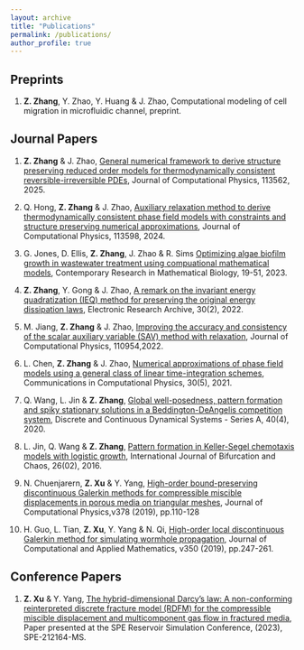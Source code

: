 ```yaml
---
layout: archive
title: "Publications"
permalink: /publications/
author_profile: true
---
```


## Preprints

1. **Z. Zhang**, Y. Zhao, Y. Huang & J. Zhao, Computational modeling of cell migration in microfluidic channel, preprint.


## Journal Papers

1. **Z. Zhang** & J. Zhao, <a href="https://doi.org/10.1016/j.jcp.2024.113562">General numerical framework to derive structure preserving reduced order models for
thermodynamically consistent reversible-irreversible PDEs</a>, Journal of Computational Physics, 113562, 2025.

1. Q. Hong, **Z. Zhang** & J. Zhao, <a href="https://doi.org/10.1016/j.jcp.2024.113598">Auxiliary relaxation method to derive thermodynamically consistent phase field models with constraints and structure preserving numerical approximations</a>, Journal of Computational Physics, 113598, 2024.

1. G. Jones, D. Ellis, **Z. Zhang**, J. Zhao & R. Sims <a href="https://doi.org/10.1142/12639">Optimizing algae biofilm growth in wastewater treatment using compuational mathematical models</a>, Contemporary Research in Mathematical Biology, 19-51, 2023.

1. **Z. Zhang**, Y. Gong & J. Zhao, <a href="http://www.aimspress.com/article/doi/10.3934/era.2022037">A remark on the invariant energy quadratization (IEQ) method for preserving the original energy dissipation laws</a>, Electronic Research Archive, 30(2), 2022.

1. M. Jiang, **Z. Zhang** & J. Zhao, <a href="https://www.sciencedirect.com/science/article/pii/S002199912200016X">Improving the accuracy and consistency of the scalar auxiliary variable (SAV) method with relaxation</a>, Journal of Computational Physics, 110954,2022.

1. L. Chen, **Z. Zhang** & J. Zhao, <a href="https://global-sci.org/intro/article_detail/cicp/19930.html">Numerical approximations of phase field models using a general class of linear time-integration schemes</a>, Communications in Computational Physics, 30(5), 2021. 

1. Q. Wang, L. Jin & **Z. Zhang**, <a href="https://www.aimsciences.org/article/doi/10.3934/dcds.2020108">Global well-posedness, pattern formation and spiky stationary solutions in a Beddington-DeAngelis competition system</a>, Discrete and Continuous Dynamical Systems - Series A, 40(4), 2020.

1. L. Jin, Q. Wang & **Z. Zhang**, <a href="http://www.worldscientific.com/doi/10.1142/S0218127416500334">Pattern formation in Keller-Segel chemotaxis models with logistic growth</a>, International Journal of Bifurcation and Chaos, 26(02), 2016.


1. N. Chuenjarern, **Z. Xu** & Y. Yang, <a href="https://doi.org/10.1016/j.jcp.2018.11.003">High-order bound-preserving discontinuous Galerkin methods for compressible miscible displacements in porous media on triangular meshes</a>, Journal of Computational Physics,v378 (2019), pp.110-128

1. H. Guo, L. Tian, **Z. Xu**, Y. Yang & N. Qi, <a href="https://doi.org/10.1016/j.cam.2018.10.021">High-order local discontinuous Galerkin method for simulating wormhole propagation</a>, Journal of Computational and Applied Mathematics, v350 (2019), pp.247-261.

## Conference Papers

1. **Z. Xu** & Y. Yang, <a href="https://doi.org/10.2118/212164-MS">The hybrid-dimensional Darcy’s law: A non-conforming reinterpreted discrete fracture model (RDFM) for the compressible miscible displacement and multicomponent gas flow in fractured media</a>, Paper presented at the SPE Reservoir Simulation Conference, (2023), SPE-212164-MS.
